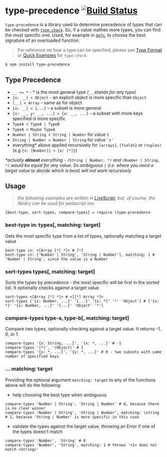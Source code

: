 # type-precedence [![Build Status](https://travis-ci.org/zaboco/type-precedence.png?branch=master)](https://travis-ci.org/zaboco/type-precedence)

`type-precedence` is a library used to determine precedence of types that can be checked with [`type-check`](https://github.com/gkz/type-check). So, if a value mathes more types, you can find the most specific one. Used, for example in [`defn`](https://github.com/zaboco/defn), to choose the best signature of an overloaded function.
> For reference on how a type can be specfied, please see [Type Format](https://github.com/gkz/type-check#type-format) or [Quick Examples](https://github.com/gkz/type-check#quick-examples) for `type-check`

```sh
$ npm install type-precedence
```
## Type Precedence

* `__ <= *` - * is the most general type _(`__` stands for any type)_
* `{x: __} < Object` - an explicit object is more specific than `Object`
* `[__] < Array` - same as for object
* `{x: __} < {...}` - a subset is more general
* `{x: __, y: __, ...} < {x: __, ...}` - a subset with more keys specified is more specific
* `TypeA < TypeA | TypeB`
* `TypeA < Maybe TypeA`
* `Number | String < String | Number` for value `1`
* `String | Number < Number | String` for value `'s'`
* everything\* above applied recursively for `[arrays]`, `{fields}` or `(tuples)` (e.g `{x: [Number]} < {x: [*]}`)

_\*actually **almost** everything - `(String | Number, *)` and `(Number | String, *)` would be equal for any value. So ambiguous `|` (i.e. where you need a target value to decide which is best) will not work recursively._

## Usage
> _the following examples are written in [LiveScript](http://livescript.net/), but, of course, the library can be used for javascript too._

```ls
{best-type, sort-types, compare-types} = require \type-precedence
```
### best-type in: types[, matching: target]
Gets the most specific type from a list of types, optionally matching a target value
```ls
best-type in: <[Array [*] *]> # [*]
best-type in: ['Number | String', 'String | Number'], matching: 1 # 'Number | String', since the value is a Number
```

### sort-types types[, matching: target]
Sorts the types by precedence - the most specific will be first in the sorted list. It optionally checks against a target value
```ls
sort-types <[Array [*] *]> # <[[*] Array *]>
sort-types ['{x: Number, ...}' '{...}' '{x: *}' '*' 'Object'] # ['{x: *}' '{x: Number, ...}' '{...}' 'Object' '*']
```

### compare-types type-a, type-b[, matching: target]
Compare two types, optionally checking against a target value. It returns -1, 0, or 1.
```ls
compare-types '{x: String, ...}', '{x: *, ...}' # -1
compare-types '(*)', '(Object)' # 1
compare-types '{x: *, ...}', '{y: *, ...}' # 0 - two subsets with same number of specified keys
```

### ... matching: target
Providing the optional argument `matching: target` to any of the functions above will do the following:

* help choosing the best type when ambiguous
```ls
compare-types 'Number | String', 'String | Number' # 0, because there is no clear winner
compare-types 'Number | String', 'String | Number', matching: \string # 1, because 'String | Number' is more specific in this case
```

* validate the types against the target value, throwing an Error if one of the types doesn't match
```ls
compare-types 'Number', 'String' # 0
compare-types 'Number', 'String', matching: 1 # throws '<1> does not match <String>'
```
